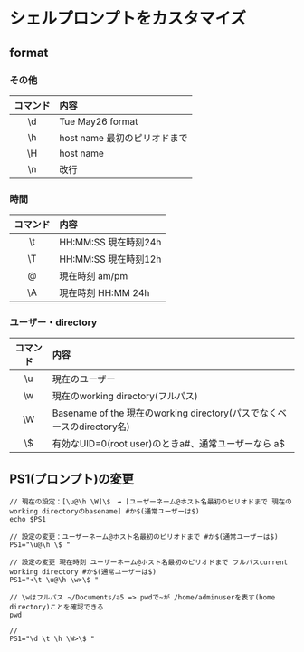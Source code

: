 # シェルプロンプトをカスタマイズ　

## format

### その他

|コマンド|内容|
|:------------:|:-----------|
|\d|Tue May26 format|
|\h|host name 最初のピリオドまで|
|\H|host name|
|\n|改行|

### 時間

|コマンド|内容|
|:------------:|:-----------|
|\t|HH:MM:SS 現在時刻24h|
|\T|HH:MM:SS 現在時刻12h|
|\@|現在時刻 am/pm|
|\A|現在時刻 HH:MM 24h|

### ユーザー・directory

|コマンド|内容|
|:------------:|:-----------|
|\u|現在のユーザー|
|\w|現在のworking directory(フルパス)|
|\W|Basename of the 現在のworking directory(パスでなくベースのdirectory名)|
|\\$|有効なUID=0(root user)のときa#、通常ユーザーなら a$|

## PS1(プロンプト)の変更

```
// 現在の設定：[\u@\h \W]\$　→ [ユーザーネーム@ホスト名最初のピリオドまで 現在のworking directoryのbasename] #か$(通常ユーザーは$)
echo $PS1

// 設定の変更：ユーザーネーム@ホスト名最初のピリオドまで #か$(通常ユーザーは$)
PS1="\u@\h \$ "

// 設定の変更 現在時刻 ユーザーネーム@ホスト名最初のピリオドまで フルパスcurrent working directory #か$(通常ユーザーは$)
PS1="<\t \u@\h \w>\$ "
  
// \wはフルパス ~/Documents/a5 => pwdで~が /home/adminuserを表す(home directory)ことを確認できる
pwd

// 
PS1="\d \t \h \W>\$ "

```
